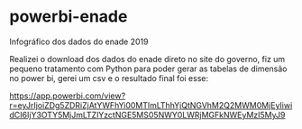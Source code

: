 # powerbi-enade
Infográfico dos dados do enade 2019

Realizei o download dos dados do enade direto no site do governo, fiz um pequeno tratamento com Python para poder gerar as tabelas de dimensão no power bi, gerei um csv e o resultado final foi esse:

https://app.powerbi.com/view?r=eyJrIjoiZDg5ZDRiZjAtYWFhYi00MTlmLThhYjQtNGVhM2Q2MWM0MjEyIiwidCI6IjY3OTY5MjJmLTZlYzctNGE5MS05NWY0LWRjMGFkNWEyMzI5MyJ9
